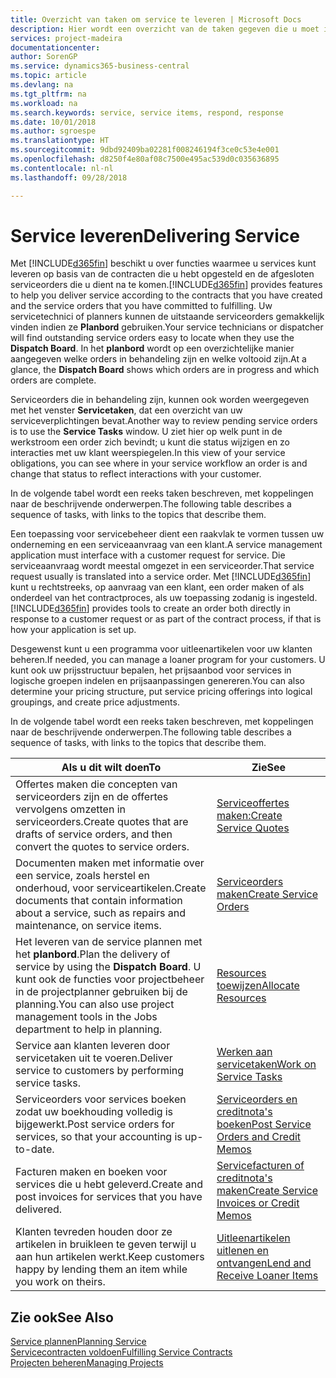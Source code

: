 ```yaml
---
title: Overzicht van taken om service te leveren | Microsoft Docs
description: Hier wordt een overzicht van de taken gegeven die u moet instellen om ervoor te zorgen dat u kwaliteitsservice levert en afspraken met klanten nakomt.
services: project-madeira
documentationcenter: 
author: SorenGP
ms.service: dynamics365-business-central
ms.topic: article
ms.devlang: na
ms.tgt_pltfrm: na
ms.workload: na
ms.search.keywords: service, service items, respond, response
ms.date: 10/01/2018
ms.author: sgroespe
ms.translationtype: HT
ms.sourcegitcommit: 9dbd92409ba02281f008246194f3ce0c53e4e001
ms.openlocfilehash: d8250f4e80af08c7500e495ac539d0c035636895
ms.contentlocale: nl-nl
ms.lasthandoff: 09/28/2018

---
```

# <a name="delivering-service"></a><span data-ttu-id="a670e-103">Service leveren</span><span class="sxs-lookup"><span data-stu-id="a670e-103">Delivering Service</span></span>
<span data-ttu-id="a670e-104">Met [!INCLUDE[d365fin](includes/d365fin_md.md)] beschikt u over functies waarmee u services kunt leveren op basis van de contracten die u hebt opgesteld en de afgesloten serviceorders die u dient na te komen.</span><span class="sxs-lookup"><span data-stu-id="a670e-104">[!INCLUDE[d365fin](includes/d365fin_md.md)] provides features to help you deliver service according to the contracts that you have created and the service orders that you have committed to fulfilling.</span></span> <span data-ttu-id="a670e-105">Uw servicetechnici of planners kunnen de uitstaande serviceorders gemakkelijk vinden indien ze **Planbord** gebruiken.</span><span class="sxs-lookup"><span data-stu-id="a670e-105">Your service technicians or dispatcher will find outstanding service orders easy to locate when they use the **Dispatch Board**.</span></span> <span data-ttu-id="a670e-106">In het **planbord** wordt op een overzichtelijke manier aangegeven welke orders in behandeling zijn en welke voltooid zijn.</span><span class="sxs-lookup"><span data-stu-id="a670e-106">At a glance, the **Dispatch Board** shows which orders are in progress and which orders are complete.</span></span>  
  
<span data-ttu-id="a670e-107">Serviceorders die in behandeling zijn, kunnen ook worden weergegeven met het venster **Servicetaken**, dat een overzicht van uw serviceverplichtingen bevat.</span><span class="sxs-lookup"><span data-stu-id="a670e-107">Another way to review pending service orders is to use the **Service Tasks** window.</span></span> <span data-ttu-id="a670e-108">U ziet hier op welk punt in de werkstroom een order zich bevindt; u kunt die status wijzigen en zo interacties met uw klant weerspiegelen.</span><span class="sxs-lookup"><span data-stu-id="a670e-108">In this view of your service obligations, you can see where in your service workflow an order is and change that status to reflect interactions with your customer.</span></span>  
  
<span data-ttu-id="a670e-109">In de volgende tabel wordt een reeks taken beschreven, met koppelingen naar de beschrijvende onderwerpen.</span><span class="sxs-lookup"><span data-stu-id="a670e-109">The following table describes a sequence of tasks, with links to the topics that describe them.</span></span>   

<span data-ttu-id="a670e-110">Een toepassing voor servicebeheer dient een raakvlak te vormen tussen uw onderneming en een serviceaanvraag van een klant.</span><span class="sxs-lookup"><span data-stu-id="a670e-110">A service management application must interface with a customer request for service.</span></span> <span data-ttu-id="a670e-111">Die serviceaanvraag wordt meestal omgezet in een serviceorder.</span><span class="sxs-lookup"><span data-stu-id="a670e-111">That service request usually is translated into a service order.</span></span> <span data-ttu-id="a670e-112">Met [!INCLUDE[d365fin](includes/d365fin_md.md)] kunt u rechtstreeks, op aanvraag van een klant, een order maken of als onderdeel van het contractproces, als uw toepassing zodanig is ingesteld.</span><span class="sxs-lookup"><span data-stu-id="a670e-112">[!INCLUDE[d365fin](includes/d365fin_md.md)] provides tools to create an order both directly in response to a customer request or as part of the contract process, if that is how your application is set up.</span></span>  
  
<span data-ttu-id="a670e-113">Desgewenst kunt u een programma voor uitleenartikelen voor uw klanten beheren.</span><span class="sxs-lookup"><span data-stu-id="a670e-113">If needed, you can manage a loaner program for your customers.</span></span> <span data-ttu-id="a670e-114">U kunt ook uw prijsstructuur bepalen, het prijsaanbod voor services in logische groepen indelen en prijsaanpassingen genereren.</span><span class="sxs-lookup"><span data-stu-id="a670e-114">You can also determine your pricing structure, put service pricing offerings into logical groupings, and create price adjustments.</span></span>  
  
<span data-ttu-id="a670e-115">In de volgende tabel wordt een reeks taken beschreven, met koppelingen naar de beschrijvende onderwerpen.</span><span class="sxs-lookup"><span data-stu-id="a670e-115">The following table describes a sequence of tasks, with links to the topics that describe them.</span></span>   
  
|<span data-ttu-id="a670e-116">**Als u dit wilt doen**</span><span class="sxs-lookup"><span data-stu-id="a670e-116">**To**</span></span>|<span data-ttu-id="a670e-117">**Zie**</span><span class="sxs-lookup"><span data-stu-id="a670e-117">**See**</span></span>|  
|------------|-------------|  
|<span data-ttu-id="a670e-118">Offertes maken die concepten van serviceorders zijn en de offertes vervolgens omzetten in serviceorders.</span><span class="sxs-lookup"><span data-stu-id="a670e-118">Create quotes that are drafts of service orders, and then convert the quotes to service orders.</span></span>|[<span data-ttu-id="a670e-119">Serviceoffertes maken:</span><span class="sxs-lookup"><span data-stu-id="a670e-119">Create Service Quotes</span></span>](service-how-to-create-service-quotes.md)|
|<span data-ttu-id="a670e-120">Documenten maken met informatie over een service, zoals herstel en onderhoud, voor serviceartikelen.</span><span class="sxs-lookup"><span data-stu-id="a670e-120">Create documents that contain information about a service, such as repairs and maintenance, on service items.</span></span>|[<span data-ttu-id="a670e-121">Serviceorders maken</span><span class="sxs-lookup"><span data-stu-id="a670e-121">Create Service Orders</span></span>](service-how-to-create-service-orders.md)|
|<span data-ttu-id="a670e-122">Het leveren van de service plannen met het **planbord**.</span><span class="sxs-lookup"><span data-stu-id="a670e-122">Plan the delivery of service by using the **Dispatch Board**.</span></span> <span data-ttu-id="a670e-123">U kunt ook de functies voor projectbeheer in de projectplanner gebruiken bij de planning.</span><span class="sxs-lookup"><span data-stu-id="a670e-123">You can also use project management tools in the Jobs department to help in planning.</span></span>|[<span data-ttu-id="a670e-124">Resources toewijzen</span><span class="sxs-lookup"><span data-stu-id="a670e-124">Allocate Resources</span></span>](service-how-to-allocate-resources.md)|  
|<span data-ttu-id="a670e-125">Service aan klanten leveren door servicetaken uit te voeren.</span><span class="sxs-lookup"><span data-stu-id="a670e-125">Deliver service to customers by performing service tasks.</span></span>|[<span data-ttu-id="a670e-126">Werken aan servicetaken</span><span class="sxs-lookup"><span data-stu-id="a670e-126">Work on Service Tasks</span></span>](service-how-to-work-on-service-tasks.md)|  
|<span data-ttu-id="a670e-127">Serviceorders voor services boeken zodat uw boekhouding volledig is bijgewerkt.</span><span class="sxs-lookup"><span data-stu-id="a670e-127">Post service orders for services, so that your accounting is up-to-date.</span></span>|[<span data-ttu-id="a670e-128">Serviceorders en creditnota's boeken</span><span class="sxs-lookup"><span data-stu-id="a670e-128">Post Service Orders and Credit Memos</span></span>](service-how-to-post-service-orders.md)|  
|<span data-ttu-id="a670e-129">Facturen maken en boeken voor services die u hebt geleverd.</span><span class="sxs-lookup"><span data-stu-id="a670e-129">Create and post invoices for services that you have delivered.</span></span>|[<span data-ttu-id="a670e-130">Servicefacturen of creditnota's maken</span><span class="sxs-lookup"><span data-stu-id="a670e-130">Create Service Invoices or Credit Memos</span></span>](service-how-create-invoices.md)|  
|<span data-ttu-id="a670e-131">Klanten tevreden houden door ze artikelen in bruikleen te geven terwijl u aan hun artikelen werkt.</span><span class="sxs-lookup"><span data-stu-id="a670e-131">Keep customers happy by lending them an item while you work on theirs.</span></span>| [<span data-ttu-id="a670e-132">Uitleenartikelen uitlenen en ontvangen</span><span class="sxs-lookup"><span data-stu-id="a670e-132">Lend and Receive Loaner Items</span></span>](service-how-to-lend-receive-loaners.md)|
  
## <a name="see-also"></a><span data-ttu-id="a670e-133">Zie ook</span><span class="sxs-lookup"><span data-stu-id="a670e-133">See Also</span></span>  
[<span data-ttu-id="a670e-134">Service plannen</span><span class="sxs-lookup"><span data-stu-id="a670e-134">Planning Service</span></span>](service-plan-service.md)  
[<span data-ttu-id="a670e-135">Servicecontracten voldoen</span><span class="sxs-lookup"><span data-stu-id="a670e-135">Fulfilling Service Contracts</span></span>](service-fulfill-service-contracts.md)  
[<span data-ttu-id="a670e-136">Projecten beheren</span><span class="sxs-lookup"><span data-stu-id="a670e-136">Managing Projects</span></span>](projects-manage-projects.md)  

